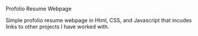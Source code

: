 Profolio Resume Webpage 

Simple profolio resume webpage in Html, CSS, and Javascript that incudes links to other projects I have worked with.
